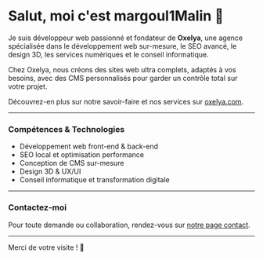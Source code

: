 # Salut, moi c'est margoul1Malin 👋

Je suis développeur web passionné et fondateur de **Oxelya**, une agence spécialisée dans le développement web sur-mesure, le SEO avancé, le design 3D, les services numériques et le conseil informatique.

Chez Oxelya, nous créons des sites web ultra complets, adaptés à vos besoins, avec des CMS personnalisés pour garder un contrôle total sur votre projet.

Découvrez-en plus sur notre savoir-faire et nos services sur [oxelya.com](https://www.oxelya.com).

---

### Compétences & Technologies
- Développement web front-end & back-end  
- SEO local et optimisation performance  
- Conception de CMS sur-mesure  
- Design 3D & UX/UI  
- Conseil informatique et transformation digitale

---

### Contactez-moi  
Pour toute demande ou collaboration, rendez-vous sur [notre page contact](https://www.oxelya.com/contact).

---

Merci de votre visite ! 🚀
